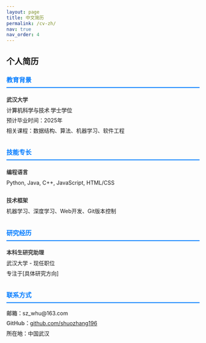 ```yaml
---
layout: page
title: 中文简历
permalink: /cv-zh/
nav: true
nav_order: 4
---
```


<div class="cv-content">
  <h2>个人简历</h2>

  <div class="cv-section">
    <h3>教育背景</h3>
    <div class="cv-item">
      <h4>武汉大学</h4>
      <p><strong>计算机科学与技术 学士学位</strong></p>
      <p>预计毕业时间：2025年</p>
      <p>相关课程：数据结构、算法、机器学习、软件工程</p>
    </div>
  </div>

  <div class="cv-section">
    <h3>技能专长</h3>
    <div class="cv-item">
      <h4>编程语言</h4>
      <p>Python, Java, C++, JavaScript, HTML/CSS</p>
    </div>
    <div class="cv-item">
      <h4>技术框架</h4>
      <p>机器学习、深度学习、Web开发、Git版本控制</p>
    </div>
  </div>

  <div class="cv-section">
    <h3>研究经历</h3>
    <div class="cv-item">
      <h4>本科生研究助理</h4>
      <p>武汉大学 - 现任职位</p>
      <p>专注于[具体研究方向]</p>
    </div>
  </div>

  <div class="cv-section">
    <h3>联系方式</h3>
    <div class="cv-item">
      <p><strong>邮箱：</strong>sz_whu@163.com</p>
      <p><strong>GitHub：</strong><a href="https://github.com/shuozhang196" target="_blank">github.com/shuozhang196</a></p>
      <p><strong>所在地：</strong>中国武汉</p>
    </div>
  </div>
</div>

<style>
.cv-content {
  max-width: 800px;
  margin: 0 auto;
}

.cv-section {
  margin-bottom: 2rem;
}

.cv-section h3 {
  color: #007bff;
  border-bottom: 2px solid #007bff;
  padding-bottom: 0.5rem;
  margin-bottom: 1rem;
}

.cv-item {
  margin-bottom: 1.5rem;
}

.cv-item h4 {
  color: #333;
  margin-bottom: 0.5rem;
}

.cv-item p {
  margin: 0.25rem 0;
  line-height: 1.6;
}

.cv-item strong {
  color: #555;
}
</style>